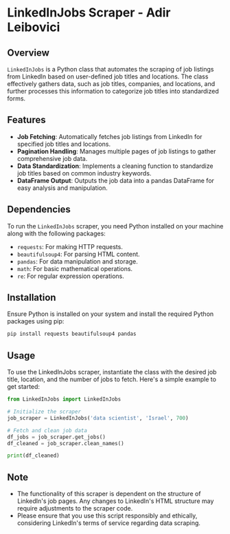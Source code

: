 # LinkedInJobs Scraper - Adir Leibovici

## Overview
`LinkedInJobs` is a Python class that automates the scraping of job listings from LinkedIn based on user-defined job titles and locations. The class effectively gathers data, such as job titles, companies, and locations, and further processes this information to categorize job titles into standardized forms.

## Features
- **Job Fetching**: Automatically fetches job listings from LinkedIn for specified job titles and locations.
- **Pagination Handling**: Manages multiple pages of job listings to gather comprehensive job data.
- **Data Standardization**: Implements a cleaning function to standardize job titles based on common industry keywords.
- **DataFrame Output**: Outputs the job data into a pandas DataFrame for easy analysis and manipulation.

## Dependencies
To run the `LinkedInJobs` scraper, you need Python installed on your machine along with the following packages:
- `requests`: For making HTTP requests.
- `beautifulsoup4`: For parsing HTML content.
- `pandas`: For data manipulation and storage.
- `math`: For basic mathematical operations.
- `re`: For regular expression operations.

## Installation
Ensure Python is installed on your system and install the required Python packages using pip:

```bash
pip install requests beautifulsoup4 pandas
```

## Usage
To use the LinkedInJobs scraper, instantiate the class with the desired job title, location, and the number of jobs to fetch. Here's a simple example to get started:
``` python
from LinkedInJobs import LinkedInJobs

# Initialize the scraper
job_scraper = LinkedInJobs('data scientist', 'Israel', 700)

# Fetch and clean job data
df_jobs = job_scraper.get_jobs()
df_cleaned = job_scraper.clean_names()

print(df_cleaned)
```
## Note
- The functionality of this scraper is dependent on the structure of LinkedIn's job pages. Any changes to LinkedIn's HTML structure may require adjustments to the scraper code.
- Please ensure that you use this script responsibly and ethically, considering LinkedIn's terms of service regarding data scraping.
